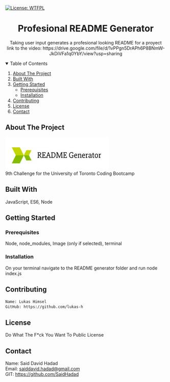
  <!-- PROJECT TITE -->
  [![License: WTFPL](https://img.shields.io/badge/License-WTFPL-brightgreen.svg)](http://www.wtfpl.net/about/)
  <h1 align="center">Profesional README Generator</h1>
  
  <!-- DESCRIPTION -->
  <p align="center">
  Taking user input generates a profesional looking README for a proyect <br>
  link to the video: https://drive.google.com/file/d/1vPPgn5DrAPh6P8BNmW-JkDiVFa1q0YbY/view?usp=sharing
  </p>
  <!-- TABLE OF CONTENTS -->
  <details open="open">
  <summary>Table of Contents</summary>
  <ol>
  <li><a href="#about-the-project">About The Project</a></li>
  <li><a href="#built-with">Built With</a></li>
  <li>
    <a href="#getting-started">Getting Started</a>
    <ul>
    <li><a href="#prerequisites">Prerequisites</a></li>
    <li><a href="#installation">Installation</a></li>
    </ul>
    </li>
  <li><a href="#contributing">Contributing</a></li>
  <li><a href="#license">License</a></li>
  <li><a href="#contact">Contact</a></li>
  </ol>
  </details>
  
  
  <!-- ABOUT THE PROJECT -->
  ## About The Project

  ![Logo](./Develop/images/Capture.JPG) <br>
  9th Challenge for the University of Toronto Coding Bootcamp
  
  ## Built With

   JavaScript, ES6, Node
  
  <!-- GETTING STARTED -->
  
  ## Getting Started

  ### Prerequisites

  Node, node_modules, Image (only if selected), terminal

  ### Installation

  On your terminal navigate to the README generator folder and run node index.js

  <!-- CONTRIBUTING -->
  
  ## Contributing
  
    Name: Lukas Himsel
    GitHub: https://github.com/lukas-h
    
  <!-- LICENSE -->
  
  ## License

  Do What The F*ck You Want To Public License
  
  <!-- CONTACT -->
  
  ## Contact
  Name: Said David Hadad <br>
  Email: saiddavid.hadad@gmail.com <br>
  GIT: https://github.com/SaidHadad <br>
  
  
